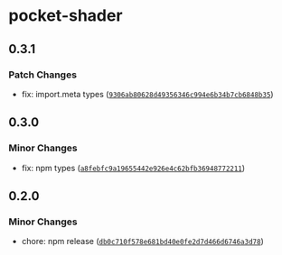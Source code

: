 # pocket-shader

## 0.3.1

### Patch Changes

- fix: import.meta types ([`9306ab80628d49356346c994e6b34b7cb6848b35`](https://github.com/braebo/pocket-shader/commit/9306ab80628d49356346c994e6b34b7cb6848b35))

## 0.3.0

### Minor Changes

- fix: npm types ([`a8febfc9a19655442e926e4c62bfb36948772211`](https://github.com/braebo/pocket-shader/commit/a8febfc9a19655442e926e4c62bfb36948772211))

## 0.2.0

### Minor Changes

- chore: npm release ([`db0c710f578e681bd40e0fe2d7d466d6746a3d78`](https://github.com/braebo/pocket-shader/commit/db0c710f578e681bd40e0fe2d7d466d6746a3d78))
